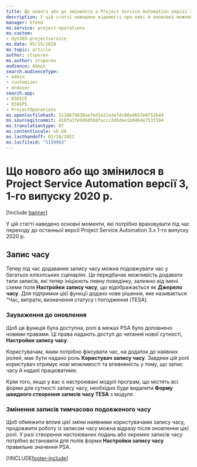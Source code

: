 ```yaml
---
title: Що нового або що змінилося в Project Service Automation версії 3.x, 1-го випуску 2020 р.
description: У цій статті наведено відомості про нові й оновлені можливості Project Service Automation версії 3, 1-го випуску 2020 р.
manager: kfend
ms.service: project-operations
ms.custom:
- dyn365-projectservice
ms.date: 05/15/2020
ms.topic: article
author: stsporen
ms.author: stsporen
audience: Admin
search.audienceType:
- admin
- customizer
- enduser
search.app:
- D365CE
- D365PS
- ProjectOperations
ms.openlocfilehash: 5110679038ae7ed1e21a3e7dc80a4657e0752b49
ms.sourcegitcommit: 418fa1fe9d605b8faccc2d5dee1b04b4e753f194
ms.translationtype: HT
ms.contentlocale: uk-UA
ms.lasthandoff: 02/10/2021
ms.locfileid: "5150963"
---
```

# <a name="whats-new-or-changed-in-project-service-automation-version-3-wave-1-2020"></a>Що нового або що змінилося в Project Service Automation версії 3, 1-го випуску 2020 р.

[!include [banner](../includes/psa-now-project-operations.md)]

У цій статті наведено основні моменти, які потрібно враховувати під час переходу до останньої версії Project Service Automation 3.x 1-го випуску 2020 р.

## <a name="time-entry"></a>Запис часу
Тепер під час додавання запису часу можна подовжувати час у багатьох клієнтських сценаріях. Це передбачає можливість додавати типи записів, які тепер ініціюють певну поведінку, залежно від імені схеми поля **Настройки запису часу**, що відображається як **Джерело часу**. Для підтримки цієї функції додано нове рішення, яке називається "Час, витрати, визначення статусу і погодження (TESA).

### <a name="upgrade-consideration"></a>Зауваження до оновлення
Щоб ця функція була доступна, ролі в межах PSA було доповнено новими правами. Ці права надають доступ до читання нової сутності, **Настройки запису часу**.

Користувачам, яким потрібно фіксувати час, на додаток до наявних ролей, має бути надано роль **Користувач запису часу**. Завдяки цій ролі користувач отримує нові можливості та впевненість у тому, що запис часу й надалі працюватиме.

Крім того, якщо у вас є настроювані модулі програм, що містять всі форми для сутності запису часу, необхідно буде видалити **Форму швидкого створення записів часу TESA** з модуля.

### <a name="currently-extended-time-entry-changes"></a>Змінення записів тимчасово подовженого часу
Щоб обмежити вплив цієї зміни наявними користувачами запису часу, продовжити роботу із записом часу можна відразу після оновлення цієї ролі. У разі створення настоюваних подань або окремих записів часу потрібно встановити для полів форми **Настройки запису часу** правильне значення PSA.


[!INCLUDE[footer-include](../includes/footer-banner.md)]